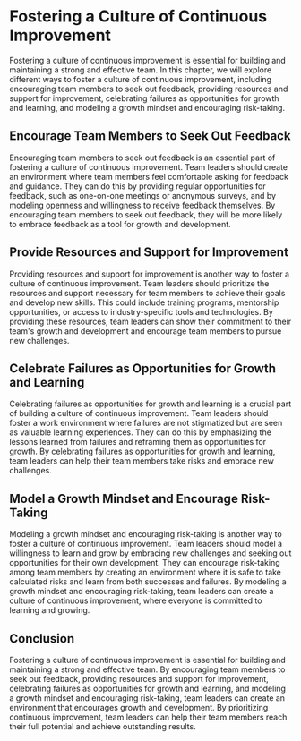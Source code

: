 # Fostering a Culture of Continuous Improvement

Fostering a culture of continuous improvement is essential for building and maintaining a strong and effective team. In this chapter, we will explore different ways to foster a culture of continuous improvement, including encouraging team members to seek out feedback, providing resources and support for improvement, celebrating failures as opportunities for growth and learning, and modeling a growth mindset and encouraging risk-taking.

## Encourage Team Members to Seek Out Feedback

Encouraging team members to seek out feedback is an essential part of fostering a culture of continuous improvement. Team leaders should create an environment where team members feel comfortable asking for feedback and guidance. They can do this by providing regular opportunities for feedback, such as one-on-one meetings or anonymous surveys, and by modeling openness and willingness to receive feedback themselves. By encouraging team members to seek out feedback, they will be more likely to embrace feedback as a tool for growth and development.

## Provide Resources and Support for Improvement

Providing resources and support for improvement is another way to foster a culture of continuous improvement. Team leaders should prioritize the resources and support necessary for team members to achieve their goals and develop new skills. This could include training programs, mentorship opportunities, or access to industry-specific tools and technologies. By providing these resources, team leaders can show their commitment to their team's growth and development and encourage team members to pursue new challenges.

## Celebrate Failures as Opportunities for Growth and Learning

Celebrating failures as opportunities for growth and learning is a crucial part of building a culture of continuous improvement. Team leaders should foster a work environment where failures are not stigmatized but are seen as valuable learning experiences. They can do this by emphasizing the lessons learned from failures and reframing them as opportunities for growth. By celebrating failures as opportunities for growth and learning, team leaders can help their team members take risks and embrace new challenges.

## Model a Growth Mindset and Encourage Risk-Taking

Modeling a growth mindset and encouraging risk-taking is another way to foster a culture of continuous improvement. Team leaders should model a willingness to learn and grow by embracing new challenges and seeking out opportunities for their own development. They can encourage risk-taking among team members by creating an environment where it is safe to take calculated risks and learn from both successes and failures. By modeling a growth mindset and encouraging risk-taking, team leaders can create a culture of continuous improvement, where everyone is committed to learning and growing.

## Conclusion

Fostering a culture of continuous improvement is essential for building and maintaining a strong and effective team. By encouraging team members to seek out feedback, providing resources and support for improvement, celebrating failures as opportunities for growth and learning, and modeling a growth mindset and encouraging risk-taking, team leaders can create an environment that encourages growth and development. By prioritizing continuous improvement, team leaders can help their team members reach their full potential and achieve outstanding results.
